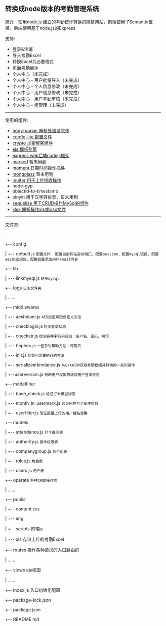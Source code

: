## 转换成node版本的考勤管理系统

简介：使用node.js 建立的考勤统计转换的简易网站，前端使用了Semantic框架，后端使用基于node.js的Express

支持:

- 登录&注销
- 导入考勤Excel
- 转换Excel为必要格式
- 页面考勤展示 
- 个人中心（未完成）
- 个人中心 - 用户批量导入（未完成）
- 个人中心 - 个人信息修改（未完成）  
- 个人中心 - 用户信息修改（未完成）
- 个人中心 - 用户考勤审核（未完成）
- 个人中心 - 组管理（未完成）  

---

使用的组件:

- [body-parser 解析处理请求体 ](https://www.npmjs.com/package/body-parser)
- [config-lite 配置文件](https://www.npmjs.com/package/config-lite) 
- [crypto 加密解密组件](http://nodejs.cn/api/crypto.html)
- [ejs 模板引擎](https://www.npmjs.com/package/ejs)
- [express web后端nodejs框架](https://www.npmjs.com/package/express)  
- [marked](https://www.npmjs.com/package/marked)  暂未用到  
- [moment 日期时间操作插件](http://momentjs.cn/)
- [mongolass](https://www.npmjs.com/package/mongolass)  暂未用到
- [multer 用于上传接收操作](https://www.npmjs.com/package/multer)  
- node-gyp  
- objectid-to-timestamp   
- pinyin  用于汉字转拼音，暂未用到  
- [sequelize 用于CRUD操作MySql的组件](https://www.npmjs.com/package/sequelize)  
- [xlsx 解析操作xls或xlsx文件](https://www.npmjs.com/package/xlsx)  

---

文件夹:

.

+-- config 

|	+-- default.js ``配置文件  配置当前网站启动端口、配置session、配置mysql链接、配置aes加密规则，配置批量添加用户email内容`` 

+--  lib 

|	+-- linkmysql.js `链接mysql`  

+-- logs ``日志文件夹 `` 

| 	......

+-- middlewares 

|	+-- aeshelper.js ``AES加密解密自定义方法``

|	+-- checklogin.js ``检测登录状态``

|	+-- checkstr.js ``检测各种字符串规则：用户名、密码、月份``  

|	+-- heplers.js ``一些杂的帮助方法：深拷贝``

|	+-- init.js ``初始化需要执行的方法``  

|	+-- serializeattendance.js ``从Excel中获取考勤数据并转换的一系列操作  ``

|	+--userversion.js ``判断用户权限等级及用户登录状态  ``

+-- modelfilter 

|	+-- base_check.js ``验证打卡模型规范 `` 

|	+-- month_in_usermark.js ``验证用户打卡条件信息``  

|	+-- userfilter.js ``验证批量上传的用户姓名合集``  

+-- models 

|	+-- attendance.js  ``打卡备注表``  

|	+-- authority.js ``操作权限表``

|	+-- companygroup.js ``各个组表``  

|	+--  roles.js ``角色表``

|	+-- users.js ``用户表``  

+-- operate ``各种CRUD操作库``

|	......  

+-- public

|	+-- content  css

|	+-- img

|	+-- scripts 前端js  

|	+-- xls 存储上传的考勤Excel 

+-- routes 操作各种请求的入口路由的  

|	......

+-- views ejs视图  

|	......

+-- index.js 入口初始化配置  

+-- package-lock.json 

+-- package.json 

+-- README.md




